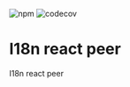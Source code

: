 ![npm](https://img.shields.io/npm/v/@txo/i18n-react-peer)
![codecov](https://img.shields.io/codecov/c/github/technology-studio/i18n-react-peer)
# I18n react peer #

I18n react peer
